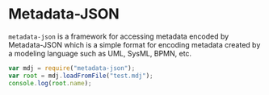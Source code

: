 Metadata-JSON
=============

`metadata-json` is a framework for accessing metadata encoded by Metadata-JSON which is a simple format for encoding metadata created by a modeling language such as UML, SysML, BPMN, etc.

```javascript
var mdj = require("metadata-json");
var root = mdj.loadFromFile("test.mdj");
console.log(root.name);
```
